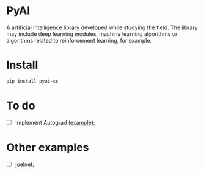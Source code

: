 # PyAI

A artificial intelligence library developed while studying the field. The library may include deep learning modules, machine learning algorithms or algorithms related to reinforcement learning, for example.

# Install

```bash
pip install pyai-cs
```

# To do

- [ ] Implement Autograd ([example](https://www.youtube.com/watch?v=RxmBukb-Om4&list=PLeDtc0GP5ICldMkRg-DkhpFX1rRBNHTCs));

# Other examples

- [ ] [joelnet](https://github.com/joelgrus/joelnet);
